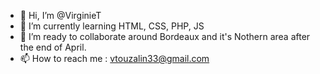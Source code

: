 - 👋 Hi, I’m @VirginieT
- 🌱 I’m currently learning HTML, CSS, PHP, JS
- 💞️ I’m ready to collaborate around Bordeaux and it's Nothern area after the end of April.
- 📫 How to reach me : vtouzalin33@gmail.com

<!---
VirginieT/VirginieT is a ✨ special ✨ repository because its `README.md` (this file) appears on your GitHub profile.
You can click the Preview link to take a look at your changes.
--->

